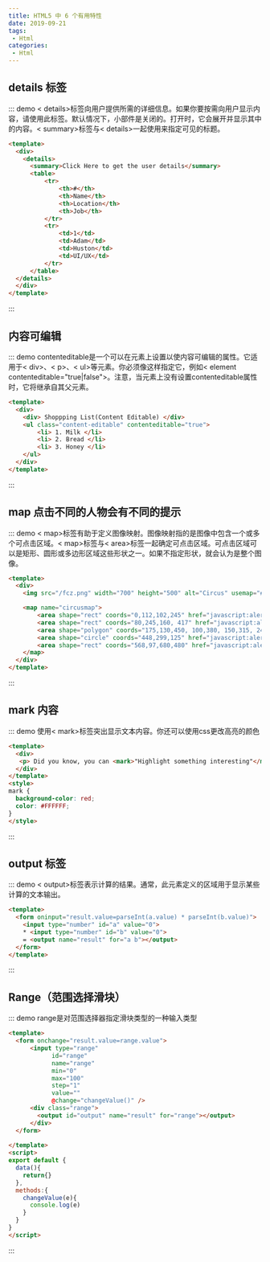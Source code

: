 ```yaml
---
title: HTML5 中 6 个有用特性
date: 2019-09-21
tags:
 - Html
categories:
 - Html
---
```


## details 标签
::: demo < details>标签向用户提供所需的详细信息。如果你要按需向用户显示内容，请使用此标签。默认情况下，小部件是关闭的。打开时，它会展开并显示其中的内容。< summary>标签与< details>一起使用来指定可见的标题。
```html
<template>
  <div>
    <details>
      <summary>Click Here to get the user details</summary>
      <table>
          <tr>
              <th>#</th>
              <th>Name</th>
              <th>Location</th>
              <th>Job</th>
          </tr>
          <tr>
              <td>1</td>
              <td>Adam</td>
              <td>Huston</td>
              <td>UI/UX</td>
          </tr>
      </table>
  </details>
  </div>
</template>
```
:::
## 内容可编辑
::: demo contenteditable是一个可以在元素上设置以使内容可编辑的属性。它适用于< div>、< p>、< ul>等元素。你必须像这样指定它，例如< element contenteditable="true|false">。注意，当元素上没有设置contenteditable属性时，它将继承自其父元素。
```html
<template>
  <div>
    <div> Shoppping List(Content Editable) </div>
    <ul class="content-editable" contenteditable="true">
        <li> 1. Milk </li>
        <li> 2. Bread </li>
        <li> 3. Honey </li>
    </ul>
  </div>
</template>
```
:::
## map 点击不同的人物会有不同的提示
::: demo < map>标签有助于定义图像映射。图像映射指的是图像中包含一个或多个可点击区域。< map>标签与< area>标签一起确定可点击区域。可点击区域可以是矩形、圆形或多边形区域这些形状之一。如果不指定形状，就会认为是整个图像。
```html
<template>
  <div>
    <img src="/fcz.png" width="700" height="500" alt="Circus" usemap="#circusmap">

    <map name="circusmap">
        <area shape="rect" coords="0,112,102,245" href="javascript:alert('浩克')">
        <area shape="rect" coords="80,245,160, 417" href="javascript:alert('鹰眼')">
        <area shape="polygon" coords="175,130,450, 100,380, 150,315, 240,313, 487,184, 480,183,385,190,250" href="javascript:alert('钢铁侠')">
        <area shape="circle" coords="448,299,125" href="javascript:alert('美队、黑寡妇、局长')">
        <area shape="rect" coords="568,97,680,480" href="javascript:alert('雷神')">
    </map>
  </div>
</template>
```
:::
## mark 内容
::: demo 使用< mark>标签突出显示文本内容。你还可以使用css更改高亮的颜色
```html
<template>
  <div>
   <p> Did you know, you can <mark>"Highlight something interesting"</mark> just with an HTML tag? </p>
  </div>
</template>
<style>
mark {
  background-color: red;
  color: #FFFFFF;
}
</style>
```
:::
## output 标签
::: demo < output>标签表示计算的结果。通常，此元素定义的区域用于显示某些计算的文本输出。
```html
<template>
  <form oninput="result.value=parseInt(a.value) * parseInt(b.value)">
    <input type="number" id="a" value="0">
    * <input type="number" id="b" value="0">
    = <output name="result" for="a b"></output>
  </form>
</template>
```
:::
## Range（范围选择滑块）
::: demo range是对范围选择器指定滑块类型的一种输入类型
```html
<template>
  <form onchange="result.value=range.value">
      <input type="range"
            id="range"
            name="range"
            min="0"
            max="100"
            step="1"
            value=""
            @change="changeValue()" />
      <div class="range">
        <output id="output" name="result" for="range"></output>
      </div>
  </form>
  
</template>
<script>
export default {
  data(){
    return{}
  },
  methods:{
    changeValue(e){
      console.log(e)
    }
  }
}
</script>
```
:::